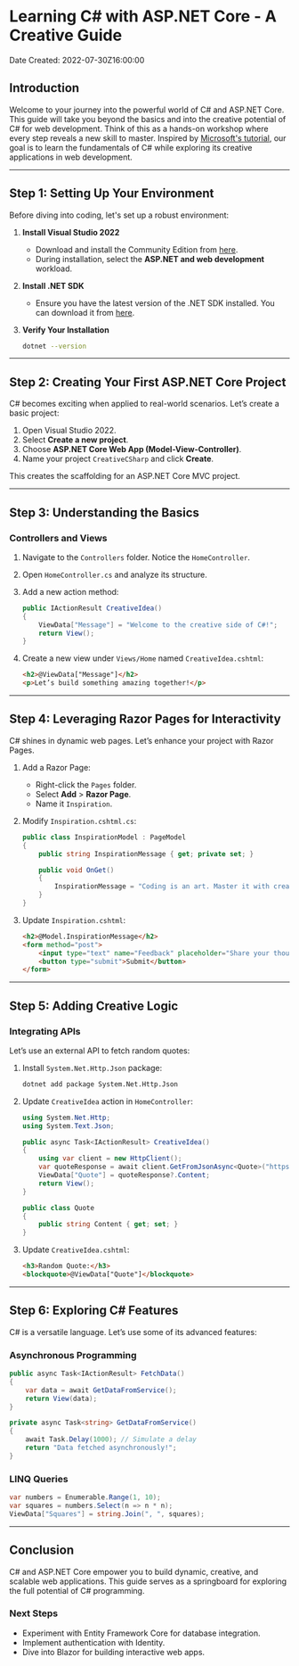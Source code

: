# Learning C# with ASP.NET Core - A Creative Guide

Date Created: 2022-07-30Z16:00:00

## Introduction

Welcome to your journey into the powerful world of C# and ASP.NET Core. This guide will take you beyond the basics and into the creative potential of C# for web development. Think of this as a hands-on workshop where every step reveals a new skill to master. Inspired by [Microsoft's tutorial](https://learn.microsoft.com/en-us/visualstudio/get-started/csharp/tutorial-aspnet-core?view=vs-2022), our goal is to learn the fundamentals of C# while exploring its creative applications in web development.

---

## Step 1: Setting Up Your Environment

Before diving into coding, let's set up a robust environment:

1. **Install Visual Studio 2022**
   - Download and install the Community Edition from [here](https://visualstudio.microsoft.com/).
   - During installation, select the **ASP.NET and web development** workload.

2. **Install .NET SDK**
   - Ensure you have the latest version of the .NET SDK installed. You can download it from [here](https://dotnet.microsoft.com/).

3. **Verify Your Installation**

   ```bash
   dotnet --version
   ```

---

## Step 2: Creating Your First ASP.NET Core Project

C# becomes exciting when applied to real-world scenarios. Let’s create a basic project:

1. Open Visual Studio 2022.
2. Select **Create a new project**.
3. Choose **ASP.NET Core Web App (Model-View-Controller)**.
4. Name your project `CreativeCSharp` and click **Create**.

This creates the scaffolding for an ASP.NET Core MVC project.

---

## Step 3: Understanding the Basics

### Controllers and Views

1. Navigate to the `Controllers` folder. Notice the `HomeController`.
2. Open `HomeController.cs` and analyze its structure.
3. Add a new action method:

   ```csharp
   public IActionResult CreativeIdea()
   {
       ViewData["Message"] = "Welcome to the creative side of C#!";
       return View();
   }
   ```

4. Create a new view under `Views/Home` named `CreativeIdea.cshtml`:

   ```html
   <h2>@ViewData["Message"]</h2>
   <p>Let’s build something amazing together!</p>
   ```

---

## Step 4: Leveraging Razor Pages for Interactivity

C# shines in dynamic web pages. Let’s enhance your project with Razor Pages.

1. Add a Razor Page:
   - Right-click the `Pages` folder.
   - Select **Add** > **Razor Page**.
   - Name it `Inspiration`.

2. Modify `Inspiration.cshtml.cs`:

   ```csharp
   public class InspirationModel : PageModel
   {
       public string InspirationMessage { get; private set; }

       public void OnGet()
       {
           InspirationMessage = "Coding is an art. Master it with creativity!";
       }
   }
   ```

3. Update `Inspiration.cshtml`:

   ```html
   <h2>@Model.InspirationMessage</h2>
   <form method="post">
       <input type="text" name="Feedback" placeholder="Share your thoughts!" />
       <button type="submit">Submit</button>
   </form>
   ```

---

## Step 5: Adding Creative Logic

### Integrating APIs

Let’s use an external API to fetch random quotes:

1. Install `System.Net.Http.Json` package:

   ```bash
   dotnet add package System.Net.Http.Json
   ```

2. Update `CreativeIdea` action in `HomeController`:

   ```csharp
   using System.Net.Http;
   using System.Text.Json;

   public async Task<IActionResult> CreativeIdea()
   {
       using var client = new HttpClient();
       var quoteResponse = await client.GetFromJsonAsync<Quote>("https://api.quotable.io/random");
       ViewData["Quote"] = quoteResponse?.Content;
       return View();
   }

   public class Quote
   {
       public string Content { get; set; }
   }
   ```

3. Update `CreativeIdea.cshtml`:

   ```html
   <h3>Random Quote:</h3>
   <blockquote>@ViewData["Quote"]</blockquote>
   ```

---

## Step 6: Exploring C# Features

C# is a versatile language. Let’s use some of its advanced features:

### Asynchronous Programming

```csharp
public async Task<IActionResult> FetchData()
{
    var data = await GetDataFromService();
    return View(data);
}

private async Task<string> GetDataFromService()
{
    await Task.Delay(1000); // Simulate a delay
    return "Data fetched asynchronously!";
}
```

### LINQ Queries

```csharp
var numbers = Enumerable.Range(1, 10);
var squares = numbers.Select(n => n * n);
ViewData["Squares"] = string.Join(", ", squares);
```

---

## Conclusion

C# and ASP.NET Core empower you to build dynamic, creative, and scalable web applications. This guide serves as a springboard for exploring the full potential of C# programming.

### Next Steps

- Experiment with Entity Framework Core for database integration.
- Implement authentication with Identity.
- Dive into Blazor for building interactive web apps.
